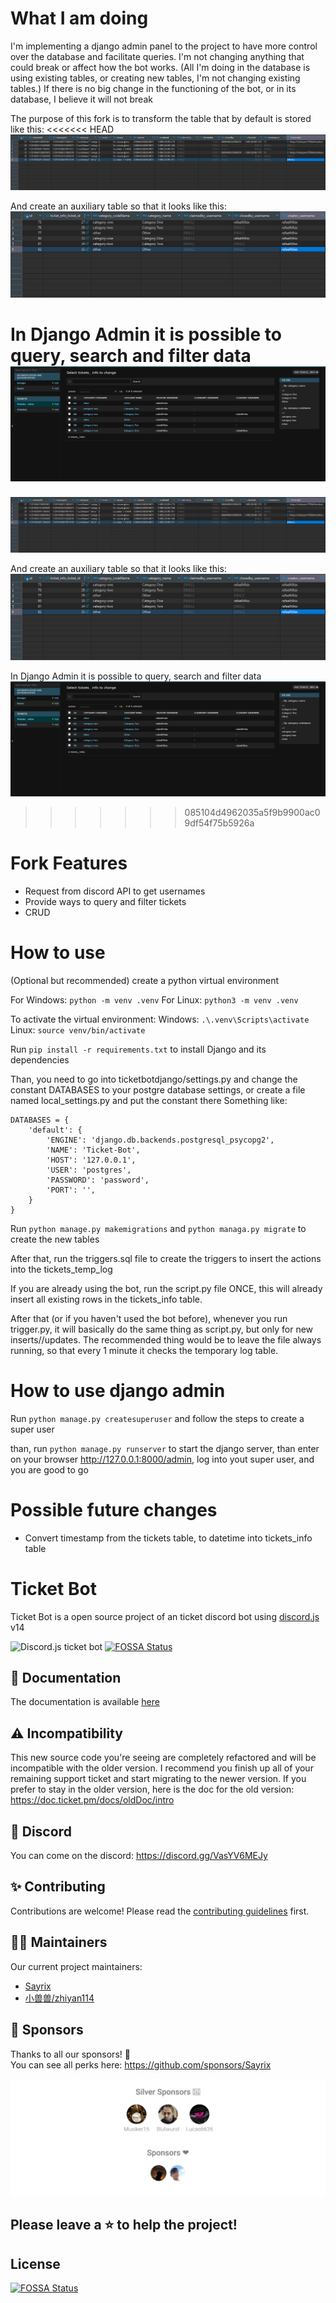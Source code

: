 # What I am doing

I'm implementing a django admin panel to the project to have more control over the database and facilitate queries.
I'm not changing anything that could break or affect how the bot works. (All I'm doing in the database is using existing tables, or creating new tables, I'm not changing existing tables.)
If there is no big change in the functioning of the bot, or in its database, I believe it will not break


The purpose of this fork is to transform the table that by default is stored like this:
<<<<<<< HEAD
![Screenshot](./django/tickets.png)

And create an auxiliary table so that it looks like this:
![Screenshot](./django/tickets_info.png)

In Django Admin it is possible to query, search and filter data
![Screenshot](./django/admin1.png)
=======
![Screenshot](tickets.png)

And create an auxiliary table so that it looks like this:
![Screenshot](tickets_info.png)

In Django Admin it is possible to query, search and filter data
![Screenshot](admin1.png)
>>>>>>> 085104d4962035a5f9b9900ac09df54f75b5926a

# Fork Features
* Request from discord API to get usernames
* Provide ways to query and filter tickets
* CRUD

# How to use
(Optional but recommended) create a python virtual environment

For Windows: ```python -m venv .venv```
For Linux: ```python3 -m venv .venv```

To activate the virtual environment:
Windows: ```.\.venv\Scripts\activate```
Linux: ```source venv/bin/activate```

Run ```pip install -r requirements.txt``` to install Django and its dependencies

Than, you need to go into ticketbotdjango/settings.py and change the constant DATABASES to your postgre database settings, or create a file named local_settings.py and put the constant there
Something like:
```
DATABASES = {
    'default': {
        'ENGINE': 'django.db.backends.postgresql_psycopg2',
        'NAME': 'Ticket-Bot',
        'HOST': '127.0.0.1',
        'USER': 'postgres',
        'PASSWORD': 'password',
        'PORT': '',
    }
}
```

Run ```python manage.py makemigrations``` and ```python managa.py migrate``` to create the new tables

After that, run the triggers.sql file to create the triggers to insert the actions into the tickets_temp_log

If you are already using the bot, run the script.py file ONCE, this will already insert all existing rows in the tickets_info table.

After that (or if you haven't used the bot before), whenever you run trigger.py, it will basically do the same thing as script.py, but only for new inserts//updates. The recommended thing would be to leave the file always running, so that every 1 minute it checks the temporary log table.

# How to use django admin

Run ```python manage.py createsuperuser``` and follow the steps to create a super user

than, run ```python manage.py runserver``` to start the django server, than enter on your browser http://127.0.0.1:8000/admin, log into yout super user, and you are good to go

# Possible future changes
* Convert timestamp from the tickets table, to datetime into tickets_info table

# Ticket Bot

Ticket Bot is a open source project of an ticket discord bot using [discord.js](https://discord.js.org) v14

![Discord.js ticket bot](https://i.imgur.com/564YXvR.png)
[![FOSSA Status](https://app.fossa.com/api/projects/git%2Bgithub.com%2FSayrix%2FTicket-Bot.svg?type=shield)](https://app.fossa.com/projects/git%2Bgithub.com%2FSayrix%2FTicket-Bot?ref=badge_shield)

## 📄 Documentation

The documentation is available [here](https://doc.ticket.pm/)

## ⚠️ Incompatibility
This new source code you're seeing are completely refactored and will be incompatible with the older version.
I recommend you finish up all of your remaining support ticket and start migrating to the newer version.
If you prefer to stay in the older version, here is the doc for the old version: https://doc.ticket.pm/docs/oldDoc/intro

## 💬 Discord

You can come on the discord: https://discord.gg/VasYV6MEJy

## ✨ Contributing

Contributions are welcome! Please read the [contributing guidelines](https://github.com/Sayrix/Ticket-Bot/blob/main/CONTRIBUTING.md) first.

## 👨‍💻 Maintainers
Our current project maintainers:
* [Sayrix](https://github.com/Sayrix)
* [小兽兽/zhiyan114](https://github.com/zhiyan114)

## 💎 Sponsors
Thanks to all our sponsors! 🙏  
You can see all perks here: https://github.com/sponsors/Sayrix
<p align="center">
  <a href="https://cdn.jsdelivr.net/gh/sayrix/sponsors/sponsors.svg">
    <img src='https://raw.githubusercontent.com/Sayrix/sponsors/main/sponsors.svg'/>
  </a>
</p>

## Please leave a ⭐ to help the project!


## License
[![FOSSA Status](https://app.fossa.com/api/projects/git%2Bgithub.com%2FSayrix%2FTicket-Bot.svg?type=large)](https://app.fossa.com/projects/git%2Bgithub.com%2FSayrix%2FTicket-Bot?ref=badge_large)
